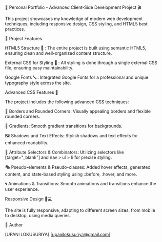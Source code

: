 🎥 Personal Portfolio - Advanced Client-Side Development Project 🎬

This project showcases my knowledge of modern web development techniques, including responsive design, CSS styling, and HTML5 best practices.

🚀 Project Features

HTML5 Structure 🧩 :
The entire project is built using semantic HTML5, ensuring clean and well-organized content structure.

External CSS for Styling 🎨 :
All styling is done through a single external CSS file, ensuring easy maintainability.

Google Fonts 🔤 :
Integrated Google Fonts for a professional and unique typography style across the site.

Advanced CSS Features 🎉

The project includes the following advanced CSS techniques:

🔲 Borders and Rounded Corners: 
Visually appealing borders and flexible rounded corners.

🌈 Gradients: 
Smooth gradient transitions for backgrounds.

🖼 Shadows and Text Effects: 
Stylish shadows and text effects for enhanced readability.

🎯 Attribute Selectors & Combinators:
Utilizing selectors like [target="_blank"] and nav > ul > li for precise styling.

🎭 Pseudo-elements & Pseudo-classes: 
Added hover effects, generated content, and state-based styling using ::before, :hover, and more.

🌀 Animations & Transitions: 
Smooth animations and transitions enhance the user experience.

Responsive Design 📱💻

The site is fully responsive, adapting to different screen sizes, from mobile to desktop, using media queries.

📝 Author

[UPANI LOKUSURIYA]
[upanilokusuriya@gmail.com]
